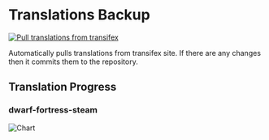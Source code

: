 # Translations Backup

[![Pull translations from transifex](https://github.com/dfint/translations-backup/actions/workflows/pull-translations.yml/badge.svg)](https://github.com/dfint/translations-backup/actions/workflows/pull-translations.yml)

Automatically pulls translations from transifex site. If there are any changes then it commits them to the repository.

## Translation Progress

### dwarf-fortress-steam

![Chart](https://quickchart.io/chart/render/sf-042f1b12-04c0-4a63-9aef-7f6b439cbd6b)
<!--
### dwarf-fortress

![Chart](https://quickchart.io/chart/render/sf-314ea0eb-08dc-41c9-a06a-ab59eda2bd48)
-->
